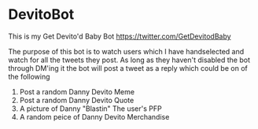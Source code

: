 # DevitoBot
This is my Get Devito'd Baby Bot https://twitter.com/GetDevitodBaby

The purpose of this bot is to watch users which I have handselected and watch for all the tweets they post. As long as they haven't disabled the bot through DM'ing it
the bot will post a tweet as a reply which could be on of the following

1) Post a random Danny Devito Meme
2) Post a random Danny Devito Quote
3) A picture of Danny "Blastin" The user's PFP
4) A random peice of Danny Devito Merchandise